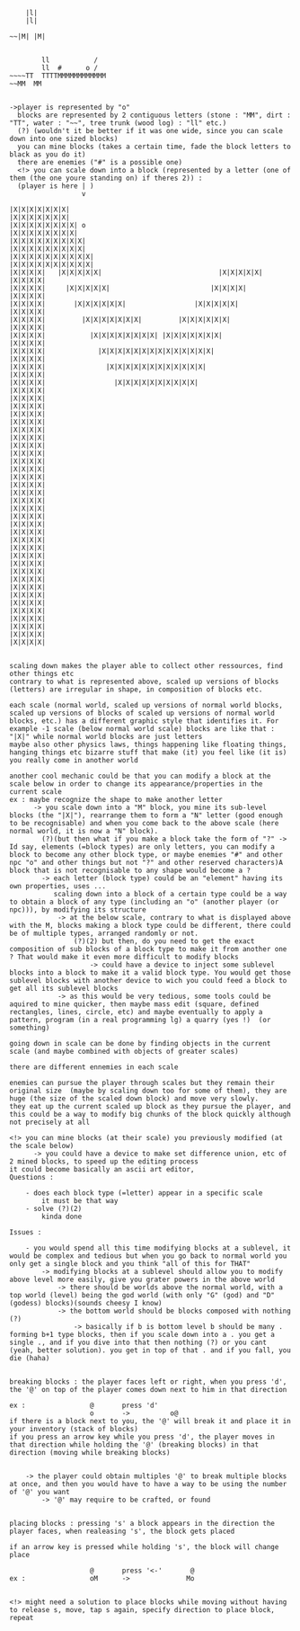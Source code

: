 



        |l|
        |l| 
~~~~|T| |T|T|M|M|M|
~~|M| |M|
     
                  
        ll           /
        ll  #      o /
~~~~TT  TTTTMMMMMMMMMMMM
~~MM  MM


->player is represented by "o"
  blocks are represented by 2 contiguous letters (stone : "MM", dirt : "TT", water : "~~", tree trunk (wood log) : "ll" etc.)
  (?) (wouldn't it be better if it was one wide, since you can scale down into one sized blocks)
  you can mine blocks (takes a certain time, fade the block letters to black as you do it)
  there are enemies ("#" is a possible one)
  <!> you can scale down into a block (represented by a letter (one of them (the one youre standing on) if theres 2)) :
  (player is here | )
                  v

|X|X|X|X|X|X|X|                                             |X|X|X|X|X|X|X|
|X|X|X|X|X|X|X|X| o                                       |X|X|X|X|X|X|X|X|
|X|X|X|X|X|X|X|X|X|                                     |X|X|X|X|X|X|X|X|X|
|X|X|X|X|X|X|X|X|X|X|                                 |X|X|X|X|X|X|X|X|X|X|
|X|X|X|X|   |X|X|X|X|X|                             |X|X|X|X|X|   |X|X|X|X|
|X|X|X|X|     |X|X|X|X|X|                         |X|X|X|X|       |X|X|X|X|
|X|X|X|X|       |X|X|X|X|X|X|                 |X|X|X|X|X|         |X|X|X|X|
|X|X|X|X|         |X|X|X|X|X|X|X|         |X|X|X|X|X|X|           |X|X|X|X|
|X|X|X|X|           |X|X|X|X|X|X|X|X| |X|X|X|X|X|X|X|             |X|X|X|X|
|X|X|X|X|             |X|X|X|X|X|X|X|X|X|X|X|X|X|X|               |X|X|X|X|
|X|X|X|X|               |X|X|X|X|X|X|X|X|X|X|X|X|                 |X|X|X|X|
|X|X|X|X|                 |X|X|X|X|X|X|X|X|X|X|                   |X|X|X|X|
|X|X|X|X|                                                         |X|X|X|X|
|X|X|X|X|                                                         |X|X|X|X|
|X|X|X|X|                                                         |X|X|X|X|
|X|X|X|X|                                                         |X|X|X|X|
|X|X|X|X|                                                         |X|X|X|X|
|X|X|X|X|                                                         |X|X|X|X|
|X|X|X|X|                                                         |X|X|X|X|
|X|X|X|X|                                                         |X|X|X|X|
|X|X|X|X|                                                         |X|X|X|X|
|X|X|X|X|                                                         |X|X|X|X|
|X|X|X|X|                                                         |X|X|X|X|
|X|X|X|X|                                                         |X|X|X|X|
|X|X|X|X|                                                         |X|X|X|X|
|X|X|X|X|                                                         |X|X|X|X|
|X|X|X|X|                                                         |X|X|X|X|
|X|X|X|X|                                                         |X|X|X|X|


scaling down makes the player able to collect other ressources, find other things etc
contrary to what is represented above, scaled up versions of blocks (letters) are irregular in shape, in composition of blocks etc.

each scale (normal world, scaled up versions of normal world blocks, scaled up versions of blocks of scaled up versions of normal world blocks, etc.) has a different graphic style that identifies it. For example -1 scale (below normal world scale) blocks are like that : "|X|" while normal world blocks are just letters
maybe also other physics laws, things happening like floating things, hanging things etc bizarre stuff that make (it) you feel like (it is) you really come in another world

another cool mechanic could be that you can modify a block at the scale below in order to change its appearance/properties in the current scale
ex : maybe recognize the shape to make another letter
      -> you scale down into a "M" block, you mine its sub-level blocks (the "|X|"), rearrange them to form a "N" letter (good enough to be recognisable) and when you come back to the above scale (here normal world, it is now a "N" block). 
        (?)(but then what if you make a block take the form of "?" -> Id say, elements (=block types) are only letters, you can modify a block to become any other block type, or maybe enemies "#" and other npc "o" and other things but not "?" and other reserved characters)A block that is not recognisable to any shape would become a ?
        -> each letter (block type) could be an "element" having its own properties, uses ...
           scaling down into a block of a certain type could be a way to obtain a block of any type (including an "o" (another player (or npc))), by modifying its structure
            -> at the below scale, contrary to what is displayed above with the M, blocks making a block type could be different, there could be of multiple types, arranged randomly or not.
                (?)(2) but then, do you need to get the exact composition of sub blocks of a block type to make it from another one ? That would make it even more difficult to modify blocks
                    -> could have a device to inject some sublevel blocks into a block to make it a valid block type. You would get those sublevel blocks with another device to wich you could feed a block to get all its sublevel blocks
            -> as this would be very tedious, some tools could be aquired to mine quicker, then maybe mass edit (square, defined rectangles, lines, circle, etc) and maybe eventually to apply a pattern, program (in a real programming lg) a quarry (yes !)  (or something)
      
going down in scale can be done by finding objects in the current scale (and maybe combined with objects of greater scales)

there are different ennemies in each scale

enemies can pursue the player through scales but they remain their original size  (maybe by scaling down too for some of them), they are huge (the size of the scaled down block) and move very slowly.
they eat up the current scaled up block as they pursue the player, and this could be a way to modify big chunks of the block quickly although not precisely at all

<!> you can mine blocks (at their scale) you previously modified (at the scale below)
      -> you could have a device to make set difference union, etc of 2 mined blocks, to speed up the editing process
it could become basically an ascii art editor,
Questions :
    
    - does each block type (=letter) appear in a specific scale
        it must be that way
    - solve (?)(2)
        kinda done

Issues : 
  
    - you would spend all this time modifying blocks at a sublevel, it would be complex and tedious but when you go back to normal world you only get a single block and you think "all of this for THAT"
        -> modifying blocks at a sublevel should allow you to modify above level more easily, give you grater powers in the above world
            -> there should be worlds above the normal world, with a top world (level) being the god world (with only "G" (god) and "D" (godess) blocks)(sounds cheesy I know)
            -> the bottom world should be blocks composed with nothing (?)
                -> basically if b is bottom level b should be many . forming b+1 type blocks, then if you scale down into a . you get a single ., and if you dive into that then nothing (?) or you cant (yeah, better solution). you get in top of that . and if you fall, you die (haha)
                

breaking blocks : the player faces left or right, when you press 'd', the '@' on top of the player comes down next to him in that direction

ex :				@		press 'd'
					o		->			o@                
if there is a block next to you, the '@' will break it and place it in your inventory (stack of blocks)               
if you press an arrow key while you press 'd', the player moves in that direction while holding the '@' (breaking blocks) in that direction (moving while breaking blocks)


	-> the player could obtain multiples '@' to break multiple blocks at once, and then you would have to have a way to be using the number of '@' you want
		-> '@' may require to be crafted, or found
		
		
placing blocks : pressing 's' a block appears in the direction the player faces, when realeasing 's', the block gets placed

if an arrow key is pressed while holding 's', the block will change place

					@		press '<-'		 @
ex :				oM		->				Mo


<!> might need a solution to place blocks while moving without having to release s, move, tap s again, specify direction to place block, repeat
         
                


